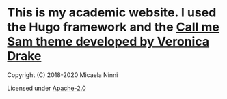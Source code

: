 # This is my academic website. I used the Hugo framework and the [Call me Sam theme developed by Veronica Drake](https://victoria.dev/hugo-theme-sam/)

Copyright (C) 2018-2020 Micaela Ninni

Licensed under [Apache-2.0](https://github.com/victoriadrake/hugo-theme-sam/blob/master/LICENSE)
